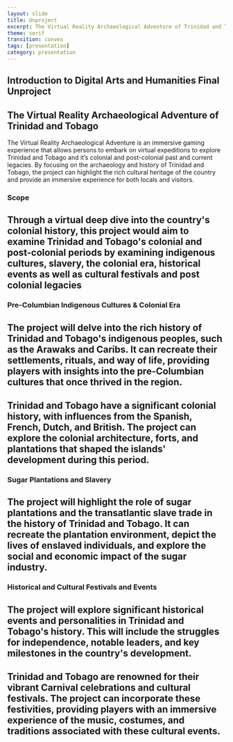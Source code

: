 ```yaml
---
layout: slide
title: Unproject
excerpt: The Virtual Reality Archaeological Adventure of Trinidad and Tobago
theme: serif
transition: convex
tags: [presentation]
category: presentation
---
```

<div class="reveal">
  <div class="slides">
    <section data-background-gradient="linear-gradient(to bottom, #283b95, #17b2c3)"> 
       <h1 class="r-fit-text">Introduction to Digital Arts and Humanities Final Unproject</h1>
       <h2 class="r-fit-text"> The Virtual Reality Archaeological Adventure of Trinidad and Tobago</h2> 
    </section>
     <section>The Virtual Reality Archaeological Adventure is an immersive gaming experience that allows persons to embark on virtual expeditions to explore Trinidad and Tobago and it’s colonial and post-colonial past and current legacies. By focusing on the archaeology and history of Trinidad and Tobago, the project can highlight the rich cultural heritage of the country and provide an immersive experience for both locals and visitors. 
     </section>
        <section>
           <section>
            <h1 class="r-fit-text">Scope</h1>
             <h2>Through a virtual deep dive into the country's colonial history, this project would aim to examine Trinidad and Tobago's colonial and post-colonial periods by examining indigenous cultures, slavery, the colonial era, historical events as well as cultural festivals and post colonial legacies</h2>
           </section>
           <section>
              <h1>Pre-Columbian Indigenous Cultures & Colonial Era</h1>
               <h2>The project will delve into the rich history of Trinidad and Tobago's indigenous peoples, such as the Arawaks and Caribs. It can recreate their settlements, rituals, and way of life, providing players with insights into the pre-Columbian cultures that once thrived in the region.</h2>
                 <h2>Trinidad and Tobago have a significant colonial history, with influences from the Spanish, French, Dutch, and British. The project can explore the colonial architecture, forts, and plantations that shaped the islands' development during this period.</h2>
            </section>
            <section>
                <h1>Sugar Plantations and Slavery</h1> 
                   <h2>The project will highlight the role of sugar plantations and the transatlantic slave trade in the history of Trinidad and Tobago. It can recreate the plantation environment, depict the lives of enslaved individuals, and explore the social and economic impact of the sugar industry.</h2>
            </section>
            <section>
              <h1>Historical and Cultural Festivals and Events</h1>
                   <h2>The project will explore significant historical events and personalities in Trinidad and Tobago's history. This will include the struggles for independence, notable leaders, and key milestones in the country's development.</h2>
                     <h2> Trinidad and Tobago are renowned for their vibrant Carnival celebrations and cultural festivals. The project can incorporate these festivities, providing players with an immersive experience of the music, costumes, and traditions associated with these cultural events.</h2>
            </section>
        </section>
  </div>
</div>
    